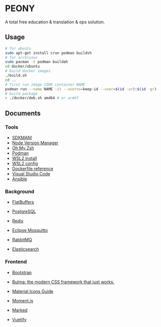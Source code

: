 # PEONY

A total free education &amp; translation &amp; ops solution.

## Usage

```bash
# for ubuntu
sudo apt-get install crun podman buildsh
# for archlinux
sudo pacman -S podman buildah
cd docker/ubuntu
# build docker images
./build.sh
cd ..
# first run image CODE container NAME
podman run --name NAME -it --userns=keep-id --user=$(id -ur):$(id -gr) --network host --events-backend=file -v $PWD:/workspace:z peony-CODE
# build package
> ./docker/deb.sh amd64 # or armhf
```

## Documents

### Tools

- [SDKMAN!](https://sdkman.io/usage)
- [Node Version Manager](https://github.com/nvm-sh/nvm)
- [Oh My Zsh](https://github.com/ohmyzsh/ohmyzsh)
- [Podman](https://www.redhat.com/sysadmin/podman-windows-wsl2)
- [WSL2 install](https://docs.microsoft.com/en-us/windows/wsl/install-win10)
- [WSL2 config](https://docs.microsoft.com/en-us/windows/wsl/wsl-config)
- [Dockerfile reference](https://docs.docker.com/engine/reference/builder/)
- [Visual Studio Code](https://code.visualstudio.com/Download)
- [Ansible](https://docs.ansible.com/ansible/latest/index.html)

### Background

- [FlatBuffers](https://google.github.io/flatbuffers/flatbuffers_support.html)

- [PostgreSQL](https://www.postgresql.org/docs/current/)
- [Redis](https://redis.io/commands)
- [Eclipse Mosquitto](https://mosquitto.org/documentation/)
- [RabbitMQ](https://www.rabbitmq.com/admin-guide.html)
- [Elasticsearch](https://www.elastic.co/guide/en/elasticsearch/reference/current/index.html)

### Frontend

- [Bootstrap](https://getbootstrap.com/)
- [Bulma: the modern CSS framework that just works.](https://bulma.io/)
- [Material Icons Guide](https://google.github.io/material-design-icons/)
- [Moment.js](https://momentjs.com/)
- [Marked](https://github.com/markedjs/marked)

- [Vuetify](https://vuetifyjs.com/en/getting-started/installation/)
